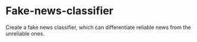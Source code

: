 # Fake-news-classifier
Create a fake news classifier, which can differentiate reliable news from the unreliable ones.
